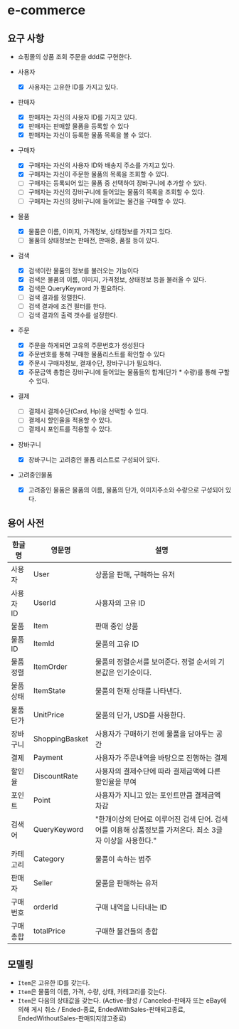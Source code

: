 # e-commerce

## 요구 사항
- 쇼핑몰의 상품 조회 주문을 ddd로 구현한다.

- 사용자
    - [X]  사용자는 고유한 ID를 가지고 있다.

- 판매자
    - [X]  판매자는 자신의 사용자 ID를 가지고 있다. 
    - [X]  판매자는 판매할 물품을 등록할 수 있다
    - [X]  판매자는 자신이 등록한 물품 목록을 볼 수 있다.

- 구매자
    - [X]  구매자는 자신의 사용자 ID와 배송지 주소를 가지고 있다. 
    - [X]  구매자는 자신이 주문한 물품의 목록을 조회할 수 있다.
    - [ ]  구매자는 등록되어 있는 물품 중 선택하여 장바구니에 추가할 수 있다.
    - [ ]  구매자는 자신의 장바구니에 들어있는 물품의 목록을 조회할 수 있다.    
    - [ ]  구매자는 자신의 장바구니에 들어있는 물건을 구매할 수 있다.
    
- 물품
    - [X]  물품은 이름, 이미지, 가격정보, 상태정보를 가지고 있다. 
    - [ ]  물품의 상태정보는 판매전, 판매중, 품절 등이 있다.
      
- 검색
    - [X]  검색이란 물품의 정보를 불러오는 기능이다
    - [X]  검색은 물품의 이름, 이미지, 가격정보, 상태정보 등을 불러올 수 있다.
    - [X]  검색은 QueryKeyword 가 필요하다.
    - [ ]  검색 결과를 정렬한다.
    - [ ]  검색 결과에 조건 필터를 한다.
    - [ ]  검색 결과의 출력 갯수를 설정한다.
    
- 주문
    - [X] 주문을 하게되면 고유의 주문번호가 생성된다
    - [X] 주문번호를 통해 구매한 물품리스트를 확인할 수 있다
    - [X] 주문시 구매자정보, 결재수단, 장바구니가 필요하다.
    - [X] 주문금액 총합은 장바구니에 들어있는 물품들의 합계(단가 * 수량)를 통해 구할 수 있다. 

- 결제
    - [ ] 결제시 결제수단(Card, Hp)을 선택할 수 있다.
    - [ ] 결제시 할인율을 적용할 수 있다.
    - [ ] 결제시 포인트를 적용할 수 있다.

- 장바구니
    - [X] 장바구니는 고려중인 물품 리스트로 구성되어 있다.

- 고려중인물품
    - [X] 고려중인 물품은 물품의 이름, 물품의 단가, 이미지주소와 수량으로 구성되어 있다.

## 용어 사전

| 한글명 | 영문명 | 설명  |
| --- | --- | --- |
| 사용자 | User | 상품을 판매, 구매하는 유저 |
| 사용자 ID | UserId | 사용자의 고유 ID |
| 물품 | Item | 판매 중인 상품 |
| 물품 ID | ItemId | 물품의 고유 ID |
| 물품 정렬 | ItemOrder | 물품의 정렬순서를 보여준다. 정렬 순서의 기본값은 인기순이다. |
| 물품 상태 | ItemState | 물품의 현재 상태를 나타낸다. |
| 물품 단가 | UnitPrice | 물품의 단가, USD를 사용한다. |
| 장바구니 | ShoppingBasket | 사용자가 구매하기 전에 물품을 담아두는 공간 |
| 결제 | Payment | 사용자가 주문내역을 바탕으로 진행하는 결제 |
| 할인율 | DiscountRate | 사용자의 결제수단에 따라 결제금액에 다른 할인율을 부여 |
| 포인트 | Point | 사용자가 지니고 있는 포인트만큼 결제금액 차감 |
| 검색어 | QueryKeyword | "한개이상의 단어로 이루어진 검색 단어. 검색어를 이용해 상품정보를 가져온다. 최소 3글자 이상을 사용한다." |
| 카테고리 | Category | 물품이 속하는 범주 |
| 판매자 | Seller | 물품을 판매하는 유저 |
| 구매번호 | orderId | 구매 내역을 나타내는 ID |
| 구매총합 | totalPrice | 구매한 물건들의 총합 |


## 모델링
- `Item`은 고유한 ID를 갖는다.
- `Item`은 물품의 이름, 가격, 수량, 상태, 카테고리를 갖는다.
- `Item`은 다음의 상태값을 갖는다. (Active-활성 / Canceled-판매자 또는 eBay에 의해 게시 취소 / Ended-종료, EndedWithSales-판매되고종료, EndedWithoutSales-판매되지않고종료)